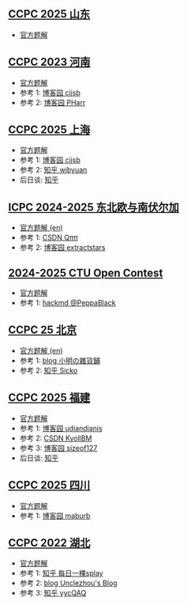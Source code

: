## [CCPC 2025 山东](https://codeforces.com/gym/105930)

- [官方题解](https://cdn.vjudge.net.cn/b483e91a47bacb39c1a272880afca2fd)

## [CCPC 2023 河南](https://codeforces.com/gym/104354)

- [官方题解](https://codeforces.com/gym/104354/attachments/download/20062/solution%20(2).pdf)
- 参考 1: [博客园 cjjsb](https://www.cnblogs.com/cjjsb/p/17893168)
- 参考 2: [博客园 PHarr](https://www.cnblogs.com/PHarr/p/17416213.html)

## [CCPC 2025 上海](https://codeforces.com/gym/105992)

- [官方题解](https://cdn.vjudge.net.cn/6e4c07336fe6b626d7b53b1be279ae58)
- 参考 1: [博客园 cjjsb](https://www.cnblogs.com/cjjsb/p/18982434)
- 参考 2: [知乎 wibyuan](https://zhuanlan.zhihu.com/p/1925082868499060714)
- 后日谈: [知乎](https://www.zhihu.com/question/1924858628491420080)

## [ICPC 2024-2025 东北欧与南伏尔加](https://codeforces.com/contest/2038)

- [官方题解 (en)](https://codeforces.com/contest/2038/attachments/download/28397/presentation_eng.pdf)
- 参考 1: [CSDN Qππ](https://blog.csdn.net/2302_81590667/article/details/143902852)
- 参考 2: [博客园 extractstars](https://www.cnblogs.com/extractstars/p/18559773)

## [2024-2025 CTU Open Contest](https://codeforces.com/gym/105442)

- [官方题解](https://cdn.vjudge.net.cn/3d015448c229232bb16c95388e9f6886)
- 参考 1: [hackmd @PeppaBlack](https://hackmd.io/@PeppaBlack/SyGsdkeWke)

## [CCPC 25 北京](https://codeforces.com/gym/105851)

- [官方题解 (en)](https://codeforces.com/gym/105851/attachments/download/31235/solution.pdf)
- 参考 1: [blog 小明の雜貨鋪](https://kobicgend.top/posts/9151d4ed.html)
- 参考 2: [知乎 Sicko](https://zhuanlan.zhihu.com/p/1904180221176976273)

## [CCPC 2025 福建](https://codeforces.com/gym/105977)

- [官方题解](https://codeforces.com/gym/105977/attachments/download/32216/Slide.pdf)
- 参考 1: [博客园 udiandianis](https://www.cnblogs.com/udiandianis/p/18973359)
- 参考 2: [CSDN KyollBM](https://blog.csdn.net/qq_61422664/article/details/149360627)
- 参考 3: [博客园 sizeof127](https://www.cnblogs.com/sizeof127/p/18967138)
- 后日谈: [知乎](https://www.zhihu.com/question/1911444765968429459)

## [CCPC 2025 四川](https://codeforces.com/gym/105949)

- [官方题解](https://cdn.vjudge.net.cn/84238bda384f4ffbf6d01e57285d52be)
- 参考 1: [博客园 maburb](https://www.cnblogs.com/maburb/p/18979312)

## [CCPC 2022 湖北](https://codeforces.com/gym/103729)

- [官方题解](https://cdn.vjudge.net.cn/9f4417ac43aae594c046189d955ad3fb)
- 参考 1: [知乎 每日一棵splay](https://zhuanlan.zhihu.com/p/564121180)
- 参考 2: [blog Unclezhou's Blog](https://unclezhou.top/556.html)
- 参考 3: [知乎 yycQAQ](https://zhuanlan.zhihu.com/p/690803235)
